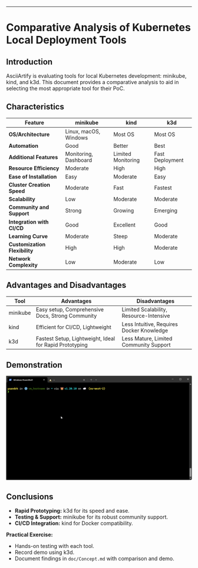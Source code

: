 ---

Comparative Analysis of Kubernetes Local Deployment Tools
=========================================================

Introduction
------------

AsciiArtify is evaluating tools for local Kubernetes development: minikube, kind, and k3d. 
This document provides a comparative analysis to aid in selecting the most appropriate tool for their PoC.

Characteristics
---------------

| Feature | minikube | kind | k3d |
| --- | --- | --- | --- |
| **OS/Architecture** | Linux, macOS, Windows | Most OS | Most OS |
| **Automation** | Good | Better | Best |
| **Additional Features** | Monitoring, Dashboard | Limited Monitoring | Fast Deployment |
| **Resource Efficiency** | Moderate | High | High |
| **Ease of Installation** | Easy | Moderate | Easy |
| **Cluster Creation Speed** | Moderate | Fast | Fastest |
| **Scalability** | Low | Moderate | Moderate |
| **Community and Support** | Strong | Growing | Emerging |
| **Integration with CI/CD** | Good | Excellent | Good |
| **Learning Curve** | Moderate | Steep | Moderate |
| **Customization Flexibility** | High | High | Moderate |
| **Network Complexity** | Low | Moderate | Low |

Advantages and Disadvantages
----------------------------

| Tool | Advantages | Disadvantages |
| --- | --- | --- |
| minikube | Easy setup, Comprehensive Docs, Strong Community | Limited Scalability, Resource-Intensive |
| kind | Efficient for CI/CD, Lightweight | Less Intuitive, Requires Docker Knowledge |
| k3d | Fastest Setup, Lightweight, Ideal for Rapid Prototyping | Less Mature, Limited Community Support |

Demonstration
-------------

![Application on Kuber](demo.gif)

Conclusions
-----------

*   **Rapid Prototyping:** k3d for its speed and ease.
*   **Testing & Support:** minikube for its robust community support.
*   **CI/CD Integration:** kind for Docker compatibility.

**Practical Exercise:**

*   Hands-on testing with each tool.
*   Record demo using k3d.
*   Document findings in `doc/Concept.md` with comparison and demo.


